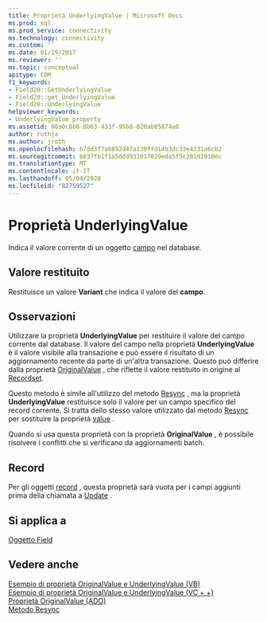 ```yaml
---
title: Proprietà UnderlyingValue | Microsoft Docs
ms.prod: sql
ms.prod_service: connectivity
ms.technology: connectivity
ms.custom: ''
ms.date: 01/19/2017
ms.reviewer: ''
ms.topic: conceptual
apitype: COM
f1_keywords:
- Field20::GetUnderlyingValue
- Field20::get_UnderlyingValue
- Field20::UnderlyingValue
helpviewer_keywords:
- UnderlyingValue property
ms.assetid: 00a0c8b8-8b63-433f-95b8-020ab05874a0
author: rothja
ms.author: jroth
ms.openlocfilehash: 67dd3f7a6892d4fa139ffd14b3dc33e4231a6cb2
ms.sourcegitcommit: 6037fb1f1a5ddd933017029eda5f5c281939100c
ms.translationtype: MT
ms.contentlocale: it-IT
ms.lasthandoff: 05/04/2020
ms.locfileid: "82759527"
---
```

# <a name="underlyingvalue-property"></a>Proprietà UnderlyingValue
Indica il valore corrente di un oggetto [campo](../../../ado/reference/ado-api/field-object.md) nel database.  
  
## <a name="return-value"></a>Valore restituito  
 Restituisce un valore **Variant** che indica il valore del **campo**.  
  
## <a name="remarks"></a>Osservazioni  
 Utilizzare la proprietà **UnderlyingValue** per restituire il valore del campo corrente dal database. Il valore del campo nella proprietà **UnderlyingValue** è il valore visibile alla transazione e può essere il risultato di un aggiornamento recente da parte di un'altra transazione. Questo può differire dalla proprietà [OriginalValue](../../../ado/reference/ado-api/originalvalue-property-ado.md) , che riflette il valore restituito in origine al [Recordset](../../../ado/reference/ado-api/recordset-object-ado.md).  
  
 Questo metodo è simile all'utilizzo del metodo [Resync](../../../ado/reference/ado-api/resync-method.md) , ma la proprietà **UnderlyingValue** restituisce solo il valore per un campo specifico del record corrente. Si tratta dello stesso valore utilizzato dal metodo [Resync](../../../ado/reference/ado-api/resync-method.md) per sostituire la proprietà [value](../../../ado/reference/ado-api/value-property-ado.md) .  
  
 Quando si usa questa proprietà con la proprietà **OriginalValue** , è possibile risolvere i conflitti che si verificano da aggiornamenti batch.  
  
## <a name="record"></a>Record  
 Per gli oggetti [record](../../../ado/reference/ado-api/record-object-ado.md) , questa proprietà sarà vuota per i campi aggiunti prima della chiamata a [Update](../../../ado/reference/ado-api/update-method.md) .  
  
## <a name="applies-to"></a>Si applica a  
 [Oggetto Field](../../../ado/reference/ado-api/field-object.md)  
  
## <a name="see-also"></a>Vedere anche  
 [Esempio di proprietà OriginalValue e UnderlyingValue (VB)](../../../ado/reference/ado-api/originalvalue-and-underlyingvalue-properties-example-vb.md)   
 [Esempio di proprietà OriginalValue e UnderlyingValue (VC + +)](../../../ado/reference/ado-api/originalvalue-and-underlyingvalue-properties-example-vc.md)   
 [Proprietà OriginalValue (ADO)](../../../ado/reference/ado-api/originalvalue-property-ado.md)   
 [Metodo Resync](../../../ado/reference/ado-api/resync-method.md)

